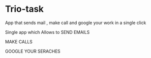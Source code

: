 # Trio-task
App that sends mail , make call and google your work in a single click

Single app which Allows to 
SEND EMAILS

MAKE CALLS

GOOGLE YOUR SERACHES 
